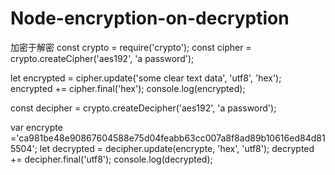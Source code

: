 # Node-encryption-on-decryption
加密于解密
const crypto = require('crypto');
const cipher = crypto.createCipher('aes192', 'a password');

let encrypted = cipher.update('some clear text data', 'utf8', 'hex');
encrypted += cipher.final('hex');
console.log(encrypted);


const decipher = crypto.createDecipher('aes192', 'a password');

var encrypte ='ca981be48e90867604588e75d04feabb63cc007a8f8ad89b10616ed84d815504';
let decrypted = decipher.update(encrypte, 'hex', 'utf8');
decrypted += decipher.final('utf8');
console.log(decrypted);




